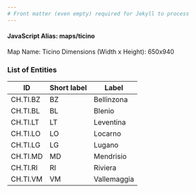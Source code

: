 ```yaml
---
# Front matter (even empty) required for Jekyll to process
---
```


#### JavaScript Alias: maps/ticino

Map Name: Ticino
Dimensions (Width x Height): 650x940





### List of Entities

ID | Short label | Label
---|---|---|
CH.TI.BZ|BZ|Bellinzona
CH.TI.BL|BL|Blenio
CH.TI.LT|LT|Leventina
CH.TI.LO|LO|Locarno
CH.TI.LG|LG|Lugano
CH.TI.MD|MD|Mendrisio
CH.TI.RI|RI|Riviera
CH.TI.VM|VM|Vallemaggia

